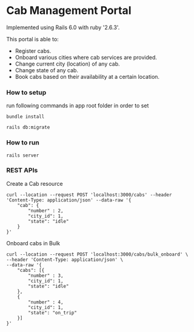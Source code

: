 # Cab Management Portal

Implemented using Rails 6.0 with ruby '2.6.3'.

This portal is able to:
* Register cabs.
* Onboard various cities where cab services are provided.
* Change current city (location) of any cab.
* Change state of any cab.
* Book cabs based on their availability at a certain location.

### How to setup

run following commands in app root folder in order to set

`bundle install`

`rails db:migrate`

### How to run

`rails server`


### REST APIs 


Create a Cab resource

```
curl --location --request POST 'localhost:3000/cabs' --header 'Content-Type: application/json' --data-raw '{
	"cab": {
		"number" : 2,
		"city_id": 1,
		"state": "idle"
	}
}' 
```

Onboard cabs in Bulk

```
curl --location --request POST 'localhost:3000/cabs/bulk_onboard' \
--header 'Content-Type: application/json' \
--data-raw '{
	"cabs": [{
		"number" : 3,
		"city_id": 1,
		"state": "idle"
	},
	{
		"number" : 4,
		"city_id": 1,
		"state": "on_trip"
	}]
}'
```






